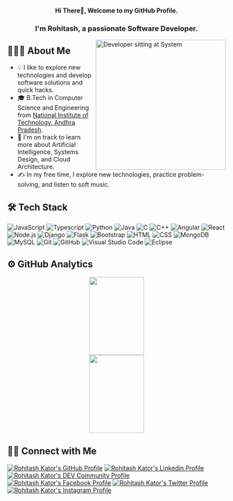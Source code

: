 <div align="center">
    <h4>Hi There👋, Welcome to my GitHub Profile.</h4>
    <h3>I'm Rohitash, a passionate Software Developer.</h3>
</div>

<img alt="Developer sitting at System" height="auto" width="300" src="https://github.com/7oSkaaa/7oSkaaa/blob/main/Images/Right_Side.gif" align="right"/>

## 👨🏻‍💻 About Me

- 💡 I like to explore new technologies and develop software solutions and quick hacks.
- 🎓 B.Tech in Computer Science and Engineering from [National Institute of Technology, Andhra Pradesh](https://www.nitandhra.ac.in).
- 🌱 I'm on track to learn more about Artificial Intelligence, Systems Design, and Cloud Architecture.
- ✍️ In my free time, I explore new technologies, practice problem-solving, and listen to soft music.

## 🛠 Tech Stack

![JavaScript](https://img.shields.io/badge/-JavaScript-05122A?style=flat&logo=javascript)
![Typescript](https://img.shields.io/badge/-Typescript-05122A?style=flat&logo=typescript)
![Python](https://img.shields.io/badge/-Python-05122A?style=flat&logo=python)
![Java](https://img.shields.io/badge/-Java-05122A?style=flat&logo=Java&logoColor=FFA518)
![C](https://img.shields.io/badge/-C-05122A?style=flat&logo=C&logoColor=A8B9CC)
![C++](https://img.shields.io/badge/-C++-05122A?style=flat&logo=C%2B%2B&logoColor=00599C)
![Angular](https://img.shields.io/badge/-Angular-05122A?style=flat&logo=angular)
![React](https://img.shields.io/badge/-React-05122A?style=flat&logo=react)
![Node.js](https://img.shields.io/badge/-Node.js-05122A?style=flat&logo=node.js)
![Django](https://img.shields.io/badge/-Django-05122A?style=flat&logo=django&logoColor=092E20)
![Flask](https://img.shields.io/badge/-Flask-05122A?style=flat&logo=flask)
![Bootstrap](https://img.shields.io/badge/-Bootstrap-05122A?style=flat&logo=bootstrap&logoColor=563D7C)
![HTML](https://img.shields.io/badge/-HTML-05122A?style=flat&logo=HTML5)
![CSS](https://img.shields.io/badge/-CSS-05122A?style=flat&logo=CSS3&logoColor=1572B6)
![MongoDB](https://img.shields.io/badge/-MongoDB-05122A?style=flat&logo=mongodb)
![MySQL](https://img.shields.io/badge/-MySQL-05122A?style=flat&logo=mysql)
![Git](https://img.shields.io/badge/-Git-05122A?style=flat&logo=git)
![GitHub](https://img.shields.io/badge/-GitHub-05122A?style=flat&logo=github)
![Visual Studio Code](https://img.shields.io/badge/-Visual%20Studio%20Code-05122A?style=flat&logo=visual-studio-code&logoColor=007ACC)
![Eclipse](https://img.shields.io/badge/-Eclipse-05122A?style=flat&logo=eclipse-ide&logoColor=2C2255)

## ⚙️ GitHub Analytics

<p align="center">
  <a href="https://github.com/itsRkator">
    <img height="180em" width="50%" src="https://github-readme-stats-eight-theta.vercel.app/api?username=itsRkator&show_icons=true&theme=algolia&include_all_commits=true&count_private=true"/>
    <img height="180em" width="50%" src="https://github-readme-stats-eight-theta.vercel.app/api/top-langs/?username=itsRkator&layout=compact&langs_count=8&theme=algolia"/>
  </a>
</p>

## 🤝🏻 Connect with Me

[![Rohitash Kator's GitHub Profile](https://img.shields.io/badge/github-itsRkator-30363d?style=badge&logo=github)](https://www.github.com/itsRkator)
[![Rohitash Kator's Linkedin Profile](https://img.shields.io/badge/linkedin-itsRkator-007bb5?style=badge&logo=linkedin)](https://www.linkedin.com/in/itsRkator)
[![Rohitash Kator's DEV Community Profile](https://img.shields.io/badge/dev-itsRkator-000000?style=badge&logo=dev.to)](https://dev.to/itsrkator)
[![Rohitash Kator's Facebook Profile](https://img.shields.io/badge/facebook-itsRkator-1877f2?style=badge&logo=facebook)](https://facebook.com/itsRkator)
[![Rohitash Kator's Twitter Profile](https://img.shields.io/badge/twitter-itsRkator-1da1f2?style=badge&logo=twitter)](https://twitter.com/itsRkator)
[![Rohitash Kator's Instagram Profile](https://img.shields.io/badge/instagram-mystical.rms-ff105d?style=badge&logo=instagram)](https://instagram.com/mystical.rms)

